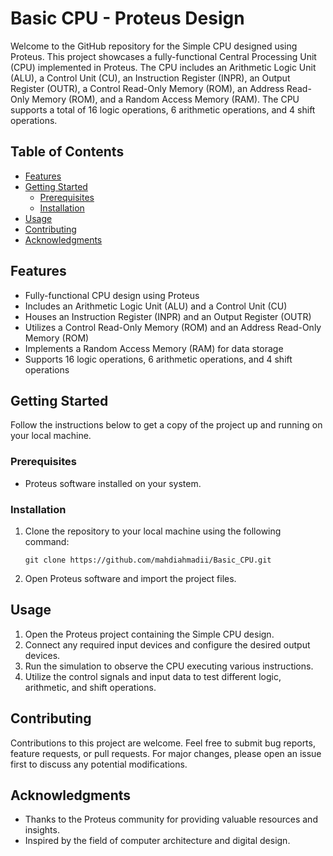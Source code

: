 # Basic CPU - Proteus Design

Welcome to the GitHub repository for the Simple CPU designed using Proteus. This project showcases a fully-functional Central Processing Unit (CPU) implemented in Proteus. The CPU includes an Arithmetic Logic Unit (ALU), a Control Unit (CU), an Instruction Register (INPR), an Output Register (OUTR), a Control Read-Only Memory (ROM), an Address Read-Only Memory (ROM), and a Random Access Memory (RAM). The CPU supports a total of 16 logic operations, 6 arithmetic operations, and 4 shift operations.

## Table of Contents

- [Features](#features)
- [Getting Started](#getting-started)
  - [Prerequisites](#prerequisites)
  - [Installation](#installation)
- [Usage](#usage)
- [Contributing](#contributing)
- [Acknowledgments](#acknowledgments)

## Features

- Fully-functional CPU design using Proteus
- Includes an Arithmetic Logic Unit (ALU) and a Control Unit (CU)
- Houses an Instruction Register (INPR) and an Output Register (OUTR)
- Utilizes a Control Read-Only Memory (ROM) and an Address Read-Only Memory (ROM)
- Implements a Random Access Memory (RAM) for data storage
- Supports 16 logic operations, 6 arithmetic operations, and 4 shift operations

## Getting Started

Follow the instructions below to get a copy of the project up and running on your local machine.

### Prerequisites

- Proteus software installed on your system.

### Installation

1. Clone the repository to your local machine using the following command:

   ```
   git clone https://github.com/mahdiahmadii/Basic_CPU.git
   ```

2. Open Proteus software and import the project files.

## Usage

1. Open the Proteus project containing the Simple CPU design.
2. Connect any required input devices and configure the desired output devices.
3. Run the simulation to observe the CPU executing various instructions.
4. Utilize the control signals and input data to test different logic, arithmetic, and shift operations.

## Contributing

Contributions to this project are welcome. Feel free to submit bug reports, feature requests, or pull requests. For major changes, please open an issue first to discuss any potential modifications.



## Acknowledgments

- Thanks to the Proteus community for providing valuable resources and insights.
- Inspired by the field of computer architecture and digital design.
